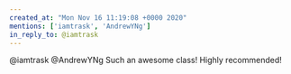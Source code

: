 ```yaml
---
created_at: "Mon Nov 16 11:19:08 +0000 2020"
mentions: ['iamtrask', 'AndrewYNg']
in_reply_to: @iamtrask
---
```


@iamtrask @AndrewYNg Such an awesome class! Highly recommended!